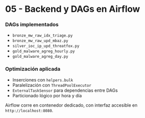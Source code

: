 # 05 - Backend y DAGs en Airflow

### DAGs implementados

- `bronze_mw_raw_idx_triage.py`
- `bronze_mw_raw_upd_mbaz.py`
- `silver_ioc_ip_upd_threatfox.py`
- `gold_malware_agreg_hourly.py`
- `gold_malware_agreg_day.py`

### Optimización aplicada

- Inserciones con `helpers.bulk`
- Paralelización con `ThreadPoolExecutor`
- `ExternalTaskSensor` para dependencias entre DAGs
- Particionado lógico por hora y día

Airflow corre en contenedor dedicado, con interfaz accesible en `http://localhost:8080`.
